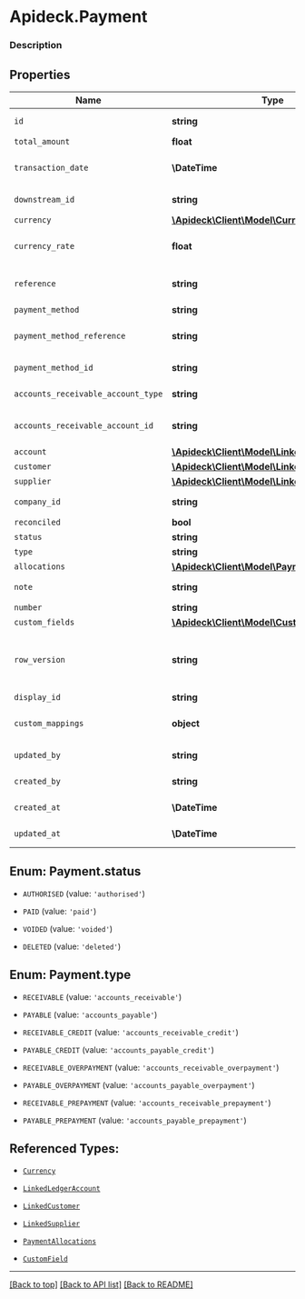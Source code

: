 # Apideck.Payment

### Description

## Properties
Name | Type | Description | Notes
------------ | ------------- | ------------- | -------------
`id` | **string** | Unique identifier representing the entity | 
`total_amount` | **float** | Amount of payment | 
`transaction_date` | **\DateTime** | Date transaction was entered - YYYY:MM::DDThh:mm:ss.sTZD | 
`downstream_id` | **string** | The third-party API ID of original entity | [optional] 
`currency` | [**\Apideck\Client\Model\Currency**](Currency.md) |  | [optional] 
`currency_rate` | **float** | Currency Exchange Rate at the time entity was recorded/generated. | [optional] 
`reference` | **string** | Optional payment reference message ie: Debit remittance detail. | [optional] 
`payment_method` | **string** | Payment method name | [optional] 
`payment_method_reference` | **string** | Optional reference message returned by payment method on processing | [optional] 
`payment_method_id` | **string** | Unique identifier for the payment method. | [optional] 
`accounts_receivable_account_type` | **string** | Type of accounts receivable account. | [optional] 
`accounts_receivable_account_id` | **string** | Unique identifier for the account to allocate payment to. | [optional] 
`account` | [**\Apideck\Client\Model\LinkedLedgerAccount**](LinkedLedgerAccount.md) |  | [optional] 
`customer` | [**\Apideck\Client\Model\LinkedCustomer**](LinkedCustomer.md) |  | [optional] 
`supplier` | [**\Apideck\Client\Model\LinkedSupplier**](LinkedSupplier.md) |  | [optional] 
`company_id` | **string** | The company or subsidiary id the transaction belongs to | [optional] 
`reconciled` | **bool** | Payment has been reconciled | [optional] 
`status` | **string** | Status of payment | [optional] 
`type` | **string** | Type of payment | [optional] 
`allocations` | [**\Apideck\Client\Model\PaymentAllocations[]**](PaymentAllocations.md) |  | [optional] 
`note` | **string** | Optional note to be associated with the payment. | [optional] 
`number` | **string** | Payment number. | [optional] 
`custom_fields` | [**\Apideck\Client\Model\CustomField[]**](CustomField.md) |  | [optional] 
`row_version` | **string** | A binary value used to detect updates to a object and prevent data conflicts. It is incremented each time an update is made to the object. | [optional] 
`display_id` | **string** | Payment id to be displayed. | [optional] 
`custom_mappings` | **object** | When custom mappings are configured on the resource, the result is included here. | [optional] 
`updated_by` | **string** | The user who last updated the object. | [optional] 
`created_by` | **string** | The user who created the object. | [optional] 
`created_at` | **\DateTime** | The date and time when the object was created. | [optional] 
`updated_at` | **\DateTime** | The date and time when the object was last updated. | [optional] 





<a name="STATUS"></a>
## Enum: Payment.status


* `AUTHORISED` (value: `'authorised'`)

* `PAID` (value: `'paid'`)

* `VOIDED` (value: `'voided'`)

* `DELETED` (value: `'deleted'`)




<a name="TYPE"></a>
## Enum: Payment.type


* `RECEIVABLE` (value: `'accounts_receivable'`)

* `PAYABLE` (value: `'accounts_payable'`)

* `RECEIVABLE_CREDIT` (value: `'accounts_receivable_credit'`)

* `PAYABLE_CREDIT` (value: `'accounts_payable_credit'`)

* `RECEIVABLE_OVERPAYMENT` (value: `'accounts_receivable_overpayment'`)

* `PAYABLE_OVERPAYMENT` (value: `'accounts_payable_overpayment'`)

* `RECEIVABLE_PREPAYMENT` (value: `'accounts_receivable_prepayment'`)

* `PAYABLE_PREPAYMENT` (value: `'accounts_payable_prepayment'`)




## Referenced Types:




* [`Currency`](Currency.md)







* [`LinkedLedgerAccount`](LinkedLedgerAccount.md)
* [`LinkedCustomer`](LinkedCustomer.md)
* [`LinkedSupplier`](LinkedSupplier.md)




* [`PaymentAllocations`](PaymentAllocations.md)


* [`CustomField`](CustomField.md)








---

[[Back to top]](#) [[Back to API list]](../../../../README.md#documentation-for-api-endpoints) [[Back to README]](../../../../README.md)


